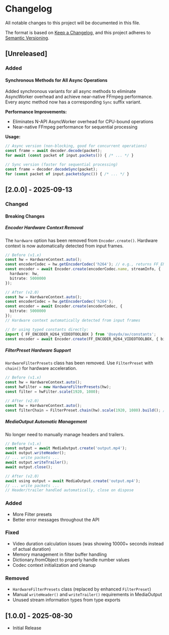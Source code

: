 # Changelog

All notable changes to this project will be documented in this file.

The format is based on [Keep a Changelog](https://keepachangelog.com/en/1.1.0/),
and this project adheres to [Semantic Versioning](https://semver.org/spec/v2.0.0.html).

## [Unreleased]

### Added

#### Synchronous Methods for All Async Operations

Added synchronous variants for all async methods to eliminate AsyncWorker overhead and achieve near-native FFmpeg performance. Every async method now has a corresponding `Sync` suffix variant.

**Performance Improvements:**
- Eliminates N-API AsyncWorker overhead for CPU-bound operations
- Near-native FFmpeg performance for sequential processing

**Usage:**

```typescript
// Async version (non-blocking, good for concurrent operations)
const frame = await decoder.decode(packet);
for await (const packet of input.packets()) { /* ... */ }

// Sync version (faster for sequential processing)
const frame = decoder.decodeSync(packet);
for (const packet of input.packetsSync()) { /* ... */ }
```

## [2.0.0] - 2025-09-13

### Changed

#### Breaking Changes

##### Encoder Hardware Context Removal
The `hardware` option has been removed from `Encoder.create()`. Hardware context is now automatically detected from input frames.

```typescript
// Before (v1.x)
const hw = HardwareContext.auto();
const encoderCodec = hw.getEncoderCodec('h264'); // e.g., returns FF_ENCODER_H264_VIDEOTOOLBOX
const encoder = await Encoder.create(encoderCodec.name, streamInfo, {
  hardware: hw,
  bitrate: 5000000
});

// After (v2.0)
const hw = HardwareContext.auto();
const encoderCodec = hw.getEncoderCodec('h264');
const encoder = await Encoder.create(encoderCodec, {
  bitrate: 5000000
});
// Hardware context automatically detected from input frames

// Or using typed constants directly:
import { FF_ENCODER_H264_VIDEOTOOLBOX } from '@seydx/av/constants';
const encoder = await Encoder.create(FF_ENCODER_H264_VIDEOTOOLBOX, { bitrate: 5000000 });
```

##### FilterPreset Hardware Support
`HardwareFilterPresets` class has been removed. Use `FilterPreset` with `chain()` for hardware acceleration.

```typescript
// Before (v1.x)
const hw = HardwareContext.auto();
const hwFilter = new HardwareFilterPresets(hw);
const filter = hwFilter.scale(1920, 1080);

// After (v2.0)
const hw = HardwareContext.auto();
const filterChain = FilterPreset.chain(hw).scale(1920, 1080).build(); // Pass hardware context to chain
```

##### MediaOutput Automatic Management
No longer need to manually manage headers and trailers.

```typescript
// Before (v1.x)
const output = await MediaOutput.create('output.mp4');
await output.writeHeader();
// ... write packets ...
await output.writeTrailer();
await output.close();

// After (v2.0)
await using output = await MediaOutput.create('output.mp4');
// ... write packets ...
// Header/trailer handled automatically, close on dispose
```

### Added

- More Filter presets
- Better error messages throughout the API

### Fixed

- Video duration calculation issues (was showing 10000+ seconds instead of actual duration)
- Memory management in filter buffer handling
- Dictionary.fromObject to properly handle number values
- Codec context initialization and cleanup

### Removed

- `HardwareFilterPresets` class (replaced by enhanced `FilterPreset`)
- Manual `writeHeader()` and `writeTrailer()` requirements in MediaOutput
- Unused stream information types from type exports

## [1.0.0] - 2025-08-30

- Initial Release
